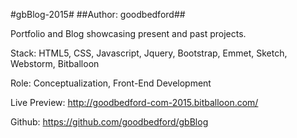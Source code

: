 #gbBlog-2015#
##Author: goodbedford##

Portfolio and Blog showcasing present and past projects.

Stack: HTML5, CSS, Javascript, Jquery, Bootstrap, Emmet, Sketch, Webstorm, Bitballoon

Role: Conceptualization, Front-End Development

Live Preview: http://goodbedford-com-2015.bitballoon.com/

Github: https://github.com/goodbedford/gbBlog


